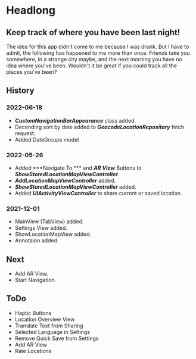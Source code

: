 #  Headlong
## Keep track of where you have been last night!

The idea for this app didn't come to me because I was drunk. But I have to admit, the following has happened to me more than once. Friends take you somewhere, in a strange city maybe, and the next morning you have no idea where you've been. Wouldn't it be great if you could track all the places you've been? 

## History

### 2022-06-18
- ***CustomNavigationBarAppearance*** class added.
- Decending sort by date added to ***GeocodeLocationRepository*** fetch request.
- Added DateGroups model

### 2022-05-26
- Added ***Navigate To *** and ***AR View*** Buttons to ***ShowStoredLocationMapViewController***.
- ***AddLocationMapViewController*** added.
- ***ShowStoredLocationMapViewController*** added.
- Added ***UIActivityViewController*** to share current or saved location.

### 2021-12-01
- MainView (TabView) added.
- Settings View added.
- ShowLocationMapView added.
- Annotaion added.

## Next
- Add AR View.
- Start Navigation.

## ToDo
- Haptic Buttons
- Location Overview View
- Translate Text from Sharing
- Selected Language in Settings
- Remove Quick Save from Settings
- Add AR View
- Rate Locations
